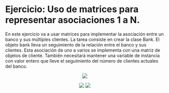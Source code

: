 # Ejercicio: Uso de matrices para representar asociaciones 1 a N.

En este ejercicio va a usar matrices para implementar la asociación entre
un banco y sus múltiples clientes.
La tarea consiste en crear la clase Bank. El objeto bank lleva un
seguimiento de la relación entre el banco y sus clientes. Esta asociación
de uno a varios se implementa con una matriz de objetos de cliente.
También necesitará mantener una variable de instancia con valor entero
que lleve el seguimiento del número de clientes actuales del banco.

<p align="center">
  <img src="https://user-images.githubusercontent.com/65538839/152319215-985bf4da-a99f-4010-bcd1-3e94bcb60ddd.PNG">       
</p>

<p align="center">
  <img src="https://user-images.githubusercontent.com/65538839/151365891-01958d8d-646f-4225-8eb4-f2e52b326567.png">       
  <img src="https://user-images.githubusercontent.com/65538839/151365879-635d086e-616b-4488-9f5d-5e945d003cbc.png">
</p>

